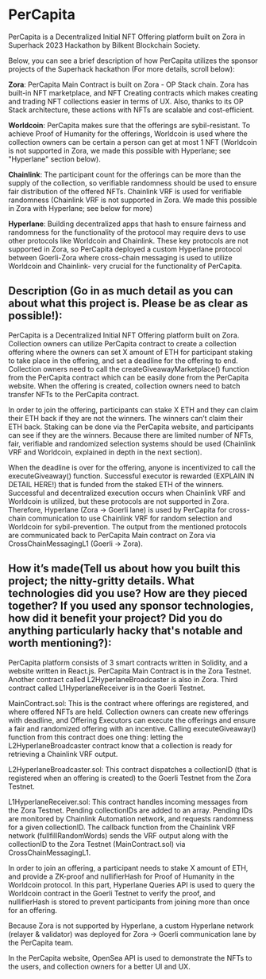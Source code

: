 
# PerCapita

PerCapita is a Decentralized Initial NFT Offering platform built on Zora in Superhack 2023 Hackathon by Bilkent Blockchain Society.

Below, you can see a brief description of how PerCapita utilizes the sponsor projects of the Superhack hackathon (For more details, scroll below):

**Zora**: PerCapita Main Contract is built on Zora - OP Stack chain. Zora has built-in NFT marketplace, and NFT Creating contracts which makes creating and trading NFT collections easier in terms of UX. Also, thanks to its OP Stack architecture, these actions with NFTs are scalable and cost-efficient.

**Worldcoin**: PerCapita makes sure that the offerings are sybil-resistant. To achieve Proof of Humanity for the offerings, Worldcoin is used where the collection owners can be certain a person can get at most 1 NFT (Worldcoin is not supported in Zora, we made this possible with Hyperlane; see "Hyperlane" section below).

**Chainlink**: The participant count for the offerings can be more than the supply of the collection, so verifiable randomness should be used to ensure fair distribution of the offered NFTs. Chainlink VRF is used for verifiable randomness (Chainlink VRF is not supported in Zora. We made this possible in Zora with Hyperlane; see below for more)

**Hyperlane**: Building decentralized apps that hash to ensure fairness and randomness for the functionality of the protocol may require devs to use other protocols like Worldcoin and Chainlink. These key protocols are not supported in Zora, so PerCapita deployed a custom Hyperlane protocol between Goerli-Zora where cross-chain messaging is used to utilize Worldcoin and Chainlink- very crucial for the functionality of PerCapita.

## Description (Go in as much detail as you can about what this project is. Please be as clear as possible!): 

PerCapita is a Decentralized Initial NFT Offering platform built on Zora. Collection owners can utilize PerCapita contract to create a collection offering where the owners can set X amount of ETH  for participant staking to take place in the offering, and set a deadline for the offering to end. Collection owners need to call the createGiveawayMarketplace() function from the PerCapita contract which can be easily done from the PerCapita website. When the offering is created, collection owners need to batch transfer NFTs to the PerCapita contract. 

In order to join the offering, participants can stake X ETH and they can claim their ETH back if they are not the winners. The winners can’t claim their ETH back. Staking can be done via the PerCapita website, and participants can see if they are the winners. Because there are limited number of NFTs, fair, verifiable and randomized selection systems should be used (Chainlink VRF and Worldcoin, explained in depth in the next section).

When the deadline is over for the offering, anyone is incentivized to call the executeGiveaway() function. Successful executor is rewarded (EXPLAIN IN DETAIL HERE!) that is funded from the staked ETH of the winners. Successful and decentralized execution occurs when Chainlink VRF and Worldcoin is utilized, but these protocols are not supported in Zora. Therefore, Hyperlane (Zora -> Goerli lane) is used by PerCapita for cross-chain communication to use Chainlink VRF for random selection and Worldcoin for sybil-prevention. The output from the mentioned protocols are communicated back to PerCapita Main contract on Zora via CrossChainMessagingL1 (Goerli -> Zora).


## How it’s made(Tell us about how you built this project; the nitty-gritty details. What technologies did you use? How are they pieced together? If you used any sponsor technologies, how did it benefit your project? Did you do anything particularly hacky that's notable and worth mentioning?): 

PerCapita platform consists of 3 smart contracts written in Solidity, and a website written in React.js. PerCapita Main Contract is in the Zora Testnet. Another contract called L2HyperlaneBroadcaster is also in Zora. Third contract called L1HyperlaneReceiver is in the Goerli Testnet. 

MainContract.sol: This is the contract where offerings are registered, and where offered NFTs are held. Collection owners can create new offerings with deadline, and Offering Executors can execute the offerings and ensure a fair and randomized offering with an incentive. Calling executeGiveaway() function from this contract does one thing: letting the L2HyperlaneBroadcaster contract know that a collection is ready for retrieving a Chainlink VRF output.  

L2HyperlaneBroadcaster.sol: This contract dispatches a collectionID (that is registered when an offering is created) to the Goerli Testnet from the Zora Testnet. 

L1HyperlaneReceiver.sol: This contract handles incoming messages from the Zora Testnet. Pending collectionIDs are added to an array. Pending IDs are monitored by Chainlink Automation network, and requests randomness for a given collectionID. The callback function from the Chainlink VRF network (fullfillRandomWords) sends the VRF output along with the collectionID to the Zora Testnet (MainContract.sol) via CrossChainMessagingL1. 

In order to join an offering, a participant needs to stake X amount of ETH, and provide a ZK-proof and nullifierHash for Proof of Humanity in the Worldcoin protocol. In this part, Hyperlane Queries API is used to query the Worldcoin contract in the Goerli Testnet to verify the proof, and nullifierHash is stored to prevent participants from joining more than once for an offering. 

Because Zora is not supported by Hyperlane, a custom Hyperlane network (relayer & validator) was deployed for Zora -> Goerli communication lane by the PerCapita team. 

In the PerCapita website, OpenSea API is used to demonstrate the NFTs to the users, and collection owners for a better UI and UX.



